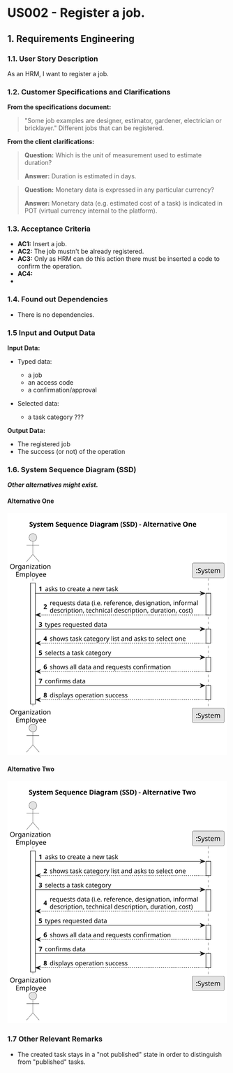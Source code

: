 # US002 - Register a job. 


## 1. Requirements Engineering

### 1.1. User Story Description

As an HRM, I want to register a job.
### 1.2. Customer Specifications and Clarifications 

**From the specifications document:**

>   "Some job examples are designer, estimator, gardener, electrician or bricklayer." Different jobs that can be registered.

**From the client clarifications:**

> **Question:** Which is the unit of measurement used to estimate duration?
>
> **Answer:** Duration is estimated in days.

> **Question:** Monetary data is expressed in any particular currency?
>
> **Answer:** Monetary data (e.g. estimated cost of a task) is indicated in POT (virtual currency internal to the platform).

### 1.3. Acceptance Criteria

* **AC1:** Insert a job.
* **AC2:** The job mustn't be already registered.
* **AC3:** Only as HRM can do this action there must be inserted a code to confirm the operation.
* **AC4:**
* 
### 1.4. Found out Dependencies

* There is no dependencies.

### 1.5 Input and Output Data

**Input Data:**

* Typed data: 
  * a job
  * an access code
  * a confirmation/approval
	
* Selected data:
  * a task category ???

**Output Data:**

* The registered job
* The success (or not) of the operation

### 1.6. System Sequence Diagram (SSD)

**_Other alternatives might exist._**

#### Alternative One

![System Sequence Diagram - Alternative One](svg/us006-system-sequence-diagram-alternative-one.svg)

#### Alternative Two

![System Sequence Diagram - Alternative Two](svg/us006-system-sequence-diagram-alternative-two.svg)

### 1.7 Other Relevant Remarks

* The created task stays in a "not published" state in order to distinguish from "published" tasks.